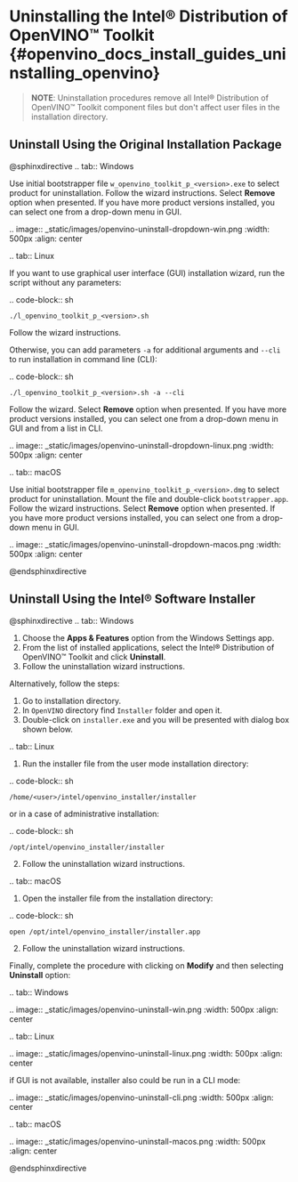 # Uninstalling the Intel® Distribution of OpenVINO™ Toolkit {#openvino_docs_install_guides_uninstalling_openvino}

> **NOTE**: Uninstallation procedures remove all Intel® Distribution of OpenVINO™ Toolkit component files but don't affect user files in the installation directory.

## Uninstall Using the Original Installation Package

@sphinxdirective
.. tab:: Windows

  Use initial bootstrapper file ``w_openvino_toolkit_p_<version>.exe`` to select product for uninstallation. Follow the wizard instructions. Select **Remove** option when presented. If you have more product versions installed, you can select one from a drop-down menu in GUI.

  .. image:: _static/images/openvino-uninstall-dropdown-win.png
    :width: 500px
    :align: center
    
.. tab:: Linux

  If you want to use graphical user interface (GUI) installation wizard, run the script without any parameters:
  
  .. code-block:: sh
  
    ./l_openvino_toolkit_p_<version>.sh

  Follow the wizard instructions.

  Otherwise, you can add parameters `-a` for additional arguments and `--cli` to run installation in command line (CLI):
  
  .. code-block:: sh
    
    ./l_openvino_toolkit_p_<version>.sh -a --cli

  Follow the wizard. Select **Remove** option when presented. If you have more product versions installed, you can select one from a drop-down menu in GUI and from a list in CLI.

  .. image:: _static/images/openvino-uninstall-dropdown-linux.png
    :width: 500px
    :align: center

.. tab:: macOS

  Use initial bootstrapper file ``m_openvino_toolkit_p_<version>.dmg`` to select product for uninstallation. Mount the file and double-click ``bootstrapper.app``. Follow the wizard instructions. Select **Remove** option when presented. If you have more product versions installed, you can select one from a drop-down menu in GUI.

  .. image:: _static/images/openvino-uninstall-dropdown-macos.png
    :width: 500px
    :align: center

@endsphinxdirective

## Uninstall Using the Intel® Software Installer

@sphinxdirective
.. tab:: Windows

  1. Choose the **Apps & Features** option from the Windows Settings app.
  2. From the list of installed applications, select the Intel® Distribution of OpenVINO™ Toolkit and click **Uninstall**.
  3. Follow the uninstallation wizard instructions.

  Alternatively, follow the steps:
  
  1. Go to installation directory.
  2. In ``OpenVINO`` directory find ``Installer`` folder and open it.
  3. Double-click on ``installer.exe`` and you will be presented with dialog box shown below.

.. tab:: Linux

  1. Run the installer file from the user mode installation directory:
   
  .. code-block:: sh
  
    /home/<user>/intel/openvino_installer/installer

  or in a case of administrative installation:

  .. code-block:: sh

    /opt/intel/openvino_installer/installer

  2. Follow the uninstallation wizard instructions.
  
.. tab:: macOS

  1. Open the installer file from the installation directory:
   
  .. code-block:: sh
  
    open /opt/intel/openvino_installer/installer.app

  2. Follow the uninstallation wizard instructions.

Finally, complete the procedure with clicking on **Modify** and then selecting **Uninstall** option:

.. tab:: Windows
  
  .. image:: _static/images/openvino-uninstall-win.png
    :width: 500px
    :align: center

.. tab:: Linux
 
  .. image:: _static/images/openvino-uninstall-linux.png
    :width: 500px
    :align: center
    
  if GUI is not available, installer also could be run in a CLI mode:

  .. image:: _static/images/openvino-uninstall-cli.png
     :width: 500px
     :align: center
  
.. tab:: macOS

  .. image:: _static/images/openvino-uninstall-macos.png
    :width: 500px
    :align: center

@endsphinxdirective
